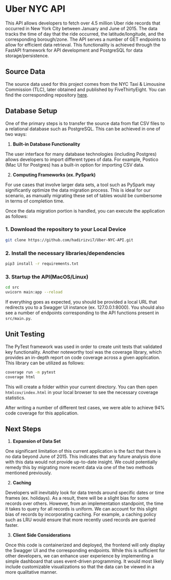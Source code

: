 # Uber NYC API

This API allows developers to fetch over 4.5 million Uber ride records that occurred in New York City between January and June of 2015. The data tracks the time of day that the ride occurred, the latitude/longitude, and the corresponding borough/zone. The API serves a number of GET endpoints to allow for efficient data retrieval. This functionality is achieved through the FastAPI framework for API development and PostgreSQL for data storage/persistence. 

## Source Data

The source data used for this project comes from the NYC Taxi & Limousine Commission (TLC), later obtained and published by FiveThirtyEight. You can find the corresponding repository [here](https://github.com/fivethirtyeight/uber-tlc-foil-response).

## Database Setup

One of the primary steps is to transfer the source data from flat CSV files to a relational database such as PostgreSQL. This can be achieved in one of two ways:

1. **Built-in Database Functionality**

The user interface for many database technologies (including Postgres) allows developers to import different types of data. For example, Postico (Mac UI for Postgres) has a built-in option for importing CSV data.

2. **Computing Frameworks (ex. PySpark)**

For use cases that involve larger data sets, a tool such as PySpark may significantly optimize the data migration process. This is ideal for our scenario, as manually migrating these set of tables would be cumbersome in terms of completion time.

Once the data migration portion is handled, you can execute the application as follows:

### 1. Download the repository to your Local Device

```bash
git clone https://github.com/hadirizvi7/Uber-NYC-API.git
```

### 2. Install the necessary libraries/dependencies

```bash
pip3 install -r requirements.txt
```

### 3. Startup the API(MacOS/Linux)

```bash
cd src
uvicorn main:app --reload
```

If everything goes as expected, you should be provided a local URL that redirects you to a Swagger UI instance (ex. 127.0.0.1:8000). You should also see a number of endpoints corresponding to the API functions present in `src/main.py`.

## Unit Testing

The PyTest framework was used in order to create unit tests that validated key functionality. Another noteworthy tool was the coverage library, which provides an in-depth report on code coverage across a given application. This library can be utilized as follows:

```bash
coverage run -m pytest
coverage html
```

This will create a folder within your current directory. You can then open `htmlcov/index.html` in your local browser to see the necessary coverage statistics.

After writing a number of different test cases, we were able to achieve 94% code coverage for this application.

## Next Steps

1. **Expansion of Data Set**

One significant limitation of this current application is the fact that there is no data beyond June of 2015. This indicates that any future analysis done with this data would not provide up-to-date insight. We could potentially remedy this by migrating more recent data via one of the two methods mentioned previously.

2. **Caching**

Developers will inevitably look for data trends around specific dates or time frames (ex. holidays). As a result, there will be a slight bias for some records over others. However, from an implementation standpoint, the time it takes to query for all records is uniform. We can account for this slight bias of records by incorporating caching. For example, a caching policy such as LRU would ensure that more recently used records are queried faster.

3. **Client Side Considerations**

Once this code is containerized and deployed, the frontend will only display the Swagger UI and the corresponding endpoints. While this is sufficient for other developers, we can enhance user experience by implementing a simple dashboard that uses event-driven programming. It would most likely include customizable visualizations so that the data can be viewed in a more qualitative manner. 
